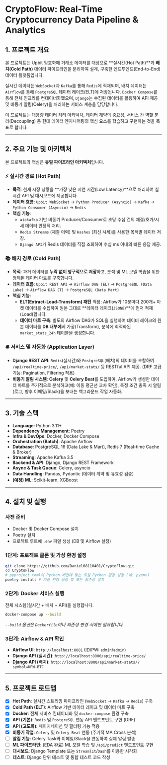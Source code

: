 # CryptoFlow: Real-Time Cryptocurrency Data Pipeline & Analytics

## 1\. 프로젝트 개요

본 프로젝트는 Upbit 암호화폐 거래소 데이터를 대상으로 \*\*실시간(Hot Path)\*\*과 **배치(Cold Path)** 데이터 파이프라인을 분리하여 설계, 구축한 엔드투엔드(End-to-End) 데이터 플랫폼입니다.

실시간 데이터는 `WebSocket`과 `Kafka`를 통해 `Redis`에 적재되며, 배치 데이터는 `Airflow`를 통해 `PostgreSQL` 데이터 레이크(ELT)에 저장됩니다. `Docker Compose`를 통해 전체 인프라를 컨테이너화했으며, `Django`는 수집된 데이터를 활용하여 API 제공 및 비동기 알림(Celery)을 처리하는 서비스 계층을 담당합니다.

이 프로젝트는 대용량 데이터 처리 아키텍처, 데이터 계약의 중요성, 서비스 간 역할 분리(Decoupling) 등 현대 데이터 엔지니어링의 핵심 요소를 학습하고 구현하는 것을 목표로 합니다.

-----

## 2\. 주요 기능 및 아키텍처

본 프로젝트의 핵심은 **듀얼 파이프라인 아키텍처**입니다.

### ⚡️ 실시간 경로 (Hot Path)

  * **목적**: 현재 시장 상황을 \*\*가장 낮은 지연 시간(Low Latency)\*\*으로 처리하여 실시간 API 및 대시보드에 제공합니다.
  * **데이터 흐름**: `Upbit WebSocket` → `Python Producer (Asyncio)` → `Kafka` → `Python Consumer (Asyncio)` → `Redis`
  * **핵심 기능**:
      * `aiokafka` 기반 비동기 Producer/Consumer로 초당 수십 건의 체결/호가/시세 데이터 안정적 처리.
      * `Redis Streams` (체결 이력) 및 `Hashes` (최신 시세)를 사용한 목적별 데이터 저장.
      * `Django API`가 Redis 데이터를 직접 조회하여 수십 ms 이내의 빠른 응답 제공.

### 📚 배치 경로 (Cold Path)

  * **목적**: 과거 데이터를 **누락 없이 영구적으로 저장**하고, 분석 및 ML 모델 학습을 위한 정제된 데이터 마트를 구축합니다.
  * **데이터 흐름**: `Upbit REST API` → `Airflow DAG (EL)` → `PostgreSQL (Data Lake)` → `Airflow DAG (T)` → `PostgreSQL (Data Mart)`
  * **핵심 기능**:
      * **ELT(Extract-Load-Transform) 패턴** 적용: Airflow가 10분마다 200개+ 마켓 데이터를 수집하여 원본 그대로 \*\*데이터 레이크(`JSONB`)\*\*에 먼저 적재(Load)합니다.
      * **데이터 마트 구축**: 별도의 Airflow DAG가 SQL을 실행하여 데이터 레이크의 원본 데이터를 **DB 내부에서** 가공(Transform), 분석에 최적화된 `market_stats_24h` 테이블을 생성합니다.

### 🛎️ 서비스 및 자동화 (Application Layer)

  * **Django REST API**: `Redis`(실시간)와 `PostgreSQL`(배치)의 데이터를 조합하여 `/api/realtime-price/`, `/api/market-stats/` 등 RESTful API 제공. (DRF 고급 기능: Pagination, Filtering 적용)
  * **비동기 알림 시스템**: **Celery** 및 **Celery Beat**를 도입하여, Airflow가 생성한 데이터 마트를 주기적으로 분석하고(예: 이동 평균선 교차 확인), 특정 조건 충족 시 알림(로그, 향후 이메일/Slack)을 보내는 백그라운드 작업 자동화.

-----

## 3\. 기술 스택

  * **Language**: Python 3.11+
  * **Dependency Management**: Poetry
  * **Infra & DevOps**: Docker, Docker Compose
  * **Orchestration (Batch)**: Apache Airflow
  * **Database**: PostgreSQL 16 (Data Lake & Mart), Redis 7 (Real-time Cache & Broker)
  * **Streaming**: Apache Kafka 3.5
  * **Backend & API**: Django, Django REST Framework
  * **Async & Task Queue**: Celery, asyncio
  * **Data Handling**: Pandas, Pydantic (데이터 계약 및 유효성 검증)
  * **(예정) ML**: Scikit-learn, XGBoost

-----

## 4\. 설치 및 실행

### 사전 준비

  * Docker 및 Docker Compose 설치
  * Poetry 설치
  * 프로젝트 루트에 `.env` 파일 생성 (DB 및 Airflow 설정)

### 1단계: 프로젝트 클론 및 가상 환경 설정

```bash
git clone https://github.com/Daniel08110401/CryptoFlow.git
cd CryptoFlow
# pyproject.toml의 Python 버전에 맞는 로컬 Python 환경 설정 (예: pyenv)
poetry install # 가상 환경 생성 및 모든 의존성 설치
```

### 2단계: Docker 서비스 실행

전체 시스템(실시간 + 배치 + API)을 실행합니다.

```bash
docker-compose up --build
```

*`--build` 옵션은 `Dockerfile`이나 의존성 변경 시에만 필요합니다.*

### 3단계: Airflow & API 확인

  * **Airflow UI**: `http://localhost:8081` (ID/PW: `admin`/`admin`)
  * **Django API (실시간)**: `http://localhost:8000/api/realtime-price/`
  * **Django API (배치)**: `http://localhost:8000/api/market-stats/?symbol=KRW-BTC`

-----

## 5\. 프로젝트 로드맵

  * [x] **Hot Path**: 실시간 스트리밍 파이프라인 (`WebSocket` → `Kafka` → `Redis`) 구축
  * [x] **Cold Path (ELT)**: Airflow 기반 데이터 레이크 및 데이터 마트 구축
  * [x] **Docker**: 전체 서비스 컨테이너화 및 `docker-compose` 환경 구축
  * [x] **API (기본)**: `Redis` 및 `PostgreSQL` 연동 API 엔드포인트 구현 (DRF)
  * [x] **API (고도화)**: 페이지네이션 및 필터링 기능 적용
  * [x] **비동기 작업**: `Celery` 및 `Celery Beat` 연동 (주기적 MA Cross 분석)
  * [ ] **알림 기능**: Celery Task와 이메일/Slack을 연동하여 실제 알림 발송
  * [ ] **ML 파이프라인**: (EDA 완료) ML 모델 학습 및 `/api/predict` 엔드포인트 구현
  * [ ] **대시보드**: Django Template 또는 `Streamlit`/`Dash`를 이용한 시각화
  * [ ] **테스트**: Django 단위 테스트 및 통합 테스트 코드 작성
